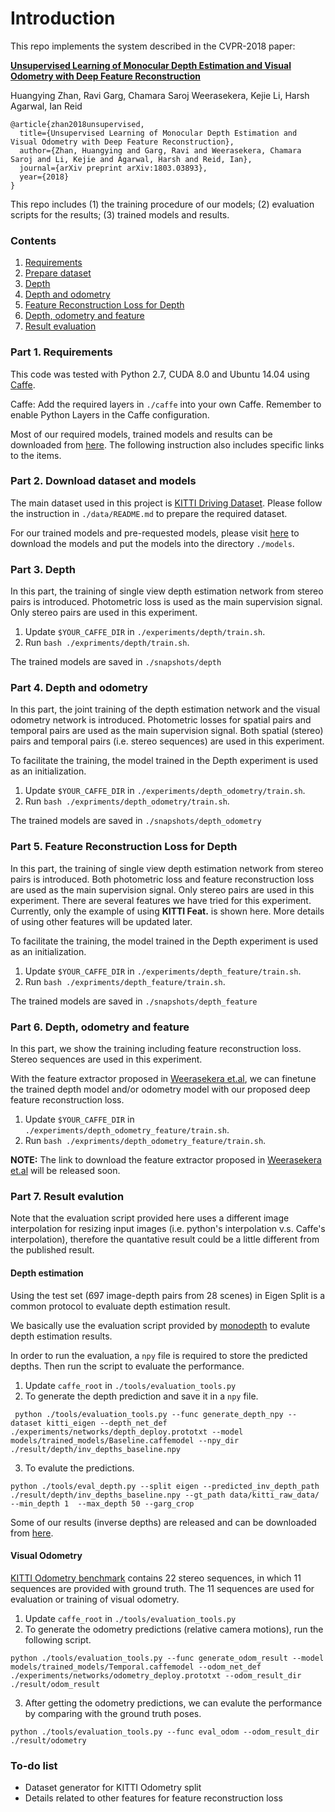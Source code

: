# Introduction

This repo implements the system described in the CVPR-2018 paper:

[**Unsupervised Learning of Monocular Depth Estimation and Visual Odometry with Deep Feature Reconstruction** 
](https://arxiv.org/abs/1803.03893) 

Huangying Zhan, Ravi Garg, Chamara Saroj Weerasekera, Kejie Li, Harsh Agarwal, Ian Reid

```
@article{zhan2018unsupervised,
  title={Unsupervised Learning of Monocular Depth Estimation and Visual Odometry with Deep Feature Reconstruction},
  author={Zhan, Huangying and Garg, Ravi and Weerasekera, Chamara Saroj and Li, Kejie and Agarwal, Harsh and Reid, Ian},
  journal={arXiv preprint arXiv:1803.03893},
  year={2018}
}
```
This repo includes (1) the training procedure of our models;  (2) evaluation scripts for the results; (3) trained models and results.


### Contents
1. [Requirements](#part-1-requirements)
2. [Prepare dataset](#part-2-prepare-dataset)
3. [Depth](#part-3-depth)
4. [Depth and odometry](#part-4-depth-and-odometry)
5. [Feature Reconstruction Loss for Depth](#part-5-feature-reconstruction-loss-for-depth)
6. [Depth, odometry and feature](#part-6-depth-odometry-and-feature)
7. [Result evaluation](#part-7-result-evaluation)


### Part 1. Requirements

This code was tested with Python 2.7, CUDA 8.0 and Ubuntu 14.04 using [Caffe](http://caffe.berkeleyvision.org/).

Caffe: Add the required layers in `./caffe` into your own Caffe. Remember to enable Python Layers in the Caffe configuration.

Most of our required models, trained models and results can be downloaded from [here](https://www.dropbox.com/sh/qxfqflrrzzwupua/AAAPA1mF0QaKwwR2Ds0jtDhYa?dl=0). The following instruction also includes specific links to the items.

### Part 2. Download dataset and models

The main dataset used in this project is [KITTI Driving Dataset](http://www.cvlibs.net/datasets/kitti/raw_data.php). Please follow the instruction in `./data/README.md` to prepare the required dataset.

For our trained models and pre-requested models, please visit [here](https://www.dropbox.com/sh/60onn52jm9g2ygu/AADUkDRkwycS1STazstG5XOpa?dl=0) to download the models and put the models into the directory `./models`.

### Part 3. Depth

In this part, the training of single view depth estimation network from stereo pairs is introduced. Photometric loss is used as the main supervision signal. Only stereo pairs are used in this experiment.

1. Update `$YOUR_CAFFE_DIR` in `./experiments/depth/train.sh`. 
2. Run `bash ./expriments/depth/train.sh`. 

The trained models are saved in `./snapshots/depth`

### Part 4. Depth and odometry

In this part, the joint training of the depth estimation network and the visual odometry network is introduced. 
Photometric losses for spatial pairs and temporal pairs are used as the main supervision signal. 
Both spatial (stereo) pairs and temporal pairs (i.e. stereo sequences) are used in this experiment.

To facilitate the training, the model trained in the Depth experiment is used as an initialization.
1. Update `$YOUR_CAFFE_DIR` in `./experiments/depth_odometry/train.sh`. 
2. Run `bash ./expriments/depth_odometry/train.sh`. 

The trained models are saved in `./snapshots/depth_odometry`

### Part 5. Feature Reconstruction Loss for Depth 

In this part, the training of single view depth estimation network from stereo pairs is introduced. Both photometric loss and feature reconstruction loss are used as the main supervision signal. Only stereo pairs are used in this experiment. There are several features we have tried for this experiment. Currently, only the example of using **KITTI Feat.** is shown here. More details of using other features will be updated later.

To facilitate the training, the model trained in the Depth experiment is used as an initialization.
1. Update `$YOUR_CAFFE_DIR` in `./experiments/depth_feature/train.sh`. 
2. Run `bash ./expriments/depth_feature/train.sh`. 

The trained models are saved in `./snapshots/depth_feature`

### Part 6. Depth, odometry and feature

In this part, we show the training including feature reconstruction loss.
Stereo sequences are used in this experiment.

With the feature extractor proposed in [Weerasekera et.al](https://arxiv.org/abs/1711.05919), we can finetune the trained depth model and/or odometry model with our proposed deep feature reconstruction loss.

1. Update `$YOUR_CAFFE_DIR` in `./experiments/depth_odometry_feature/train.sh`. 
2. Run `bash ./expriments/depth_odometry_feature/train.sh`. 
 
**NOTE:** The link to download the feature extractor proposed in [Weerasekera et.al](https://arxiv.org/abs/1711.05919) will be released soon.

### Part 7. Result evalution

Note that the evaluation script provided here uses a different image interpolation for resizing input images (i.e. python's interpolation v.s. Caffe's interpolation), therefore the quantative result could be a little different from the published result. 

#### Depth estimation

Using the test set (697 image-depth pairs from 28 scenes) in Eigen Split is a common protocol to evaluate depth estimation result.

We basically use the evaluation script provided by [monodepth](https://github.com/mrharicot/monodepth) to evalute depth estimation results.

In order to run the evaluation, a `npy` file is required to store the predicted depths. Then run the script to evaluate the performance.

1. Update `caffe_root` in `./tools/evaluation_tools.py`
2. To generate the depth prediction and save it in a `npy` file. 
```
 python ./tools/evaluation_tools.py --func generate_depth_npy --dataset kitti_eigen --depth_net_def ./experiments/networks/depth_deploy.prototxt --model models/trained_models/Baseline.caffemodel --npy_dir ./result/depth/inv_depths_baseline.npy
```

3. To evalute the predictions.
```
python ./tools/eval_depth.py --split eigen --predicted_inv_depth_path ./result/depth/inv_depths_baseline.npy --gt_path data/kitti_raw_data/ --min_depth 1  --max_depth 50 --garg_crop
```

Some of our results (inverse depths) are released and can be downloaded from [here](https://www.dropbox.com/sh/1f6nkd4ezx0qfw4/AADmGuFLIxImtikz2UJrHeTOa?dl=0).

#### Visual Odometry

[KITTI Odometry benchmark](http://www.cvlibs.net/datasets/kitti/eval_odometry.php) contains 22 stereo sequences, in which 11 sequences are provided with ground truth. The 11 sequences are used for evaluation or training of visual odometry. 

1. Update `caffe_root` in `./tools/evaluation_tools.py`
2. To generate the odometry predictions (relative camera motions), run the following script.

```
python ./tools/evaluation_tools.py --func generate_odom_result --model models/trained_models/Temporal.caffemodel --odom_net_def ./experiments/networks/odometry_deploy.prototxt --odom_result_dir ./result/odom_result
```

3. After getting the odometry predictions, we can evalute the performance by comparing with the ground truth poses.

```
python ./tools/evaluation_tools.py --func eval_odom --odom_result_dir ./result/odometry
```

### To-do list

- Dataset generator for KITTI Odometry split
- Details related to other features for feature reconstruction loss